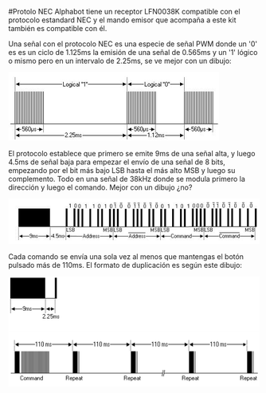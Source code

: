 #Protolo NEC
Alphabot tiene un receptor LFN0038K compatible con el protocolo estandard NEC y el mando emisor que acompaña a este kit también es compatible con él.

 Una señal con el protocolo NEC es una especie de señal PWM donde un '0' es es un ciclo de 1.125ms la emisión de una señal de 0.565ms y un '1' lógico o mismo pero en un intervalo de 2.25ms, se ve mejor con un dibujo:
 
 ![](/assets/necprotocolo.jpg)
 
 El protocolo establece que primero se emite 9ms de una señal alta, y luego 4.5ms de señal baja para empezar el envío de una señal de 8 bits, empezando por el bit más bajo LSB hasta el más alto MSB y luego su complemento. Todo en una señal de 38kHz donde se modula primero la dirección y luego el comando. Mejor con un dibujo ¿no?
 
 ![](/assets/necprotocolo2.jpg)
 
 Cada comando se envía una sola vez al menos que mantengas el botón pulsado más de 110ms. El formato de duplicación es según este dibujo:
 
 ![](/assets/necprotocolo3.png)